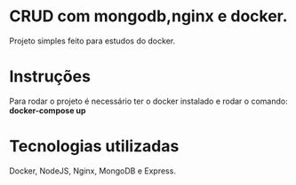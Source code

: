 # CRUD com mongodb,nginx e docker.
Projeto simples feito para estudos do docker.

# Instruções
Para rodar o projeto é necessário ter o docker instalado e rodar o comando: **docker-compose up**

# Tecnologias utilizadas
Docker, NodeJS, Nginx, MongoDB e Express.
